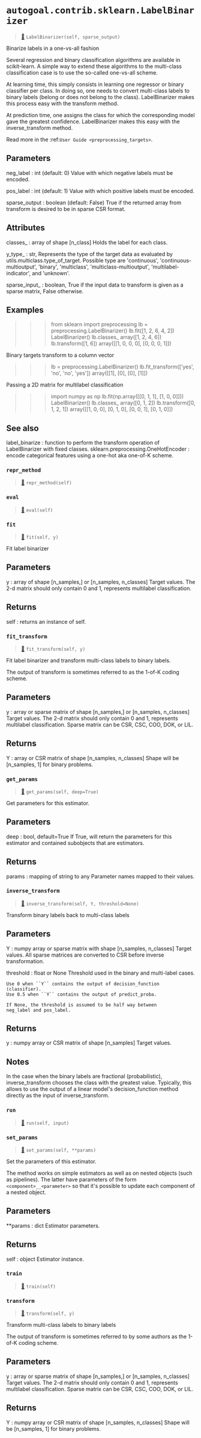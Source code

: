 # `autogoal.contrib.sklearn.LabelBinarizer`

> [📝](https://github.com/autogal/autogoal/blob/main/autogoal/contrib/sklearn/_generated.py#L1535)
> `LabelBinarizer(self, sparse_output)`

Binarize labels in a one-vs-all fashion

Several regression and binary classification algorithms are
available in scikit-learn. A simple way to extend these algorithms
to the multi-class classification case is to use the so-called
one-vs-all scheme.

At learning time, this simply consists in learning one regressor
or binary classifier per class. In doing so, one needs to convert
multi-class labels to binary labels (belong or does not belong
to the class). LabelBinarizer makes this process easy with the
transform method.

At prediction time, one assigns the class for which the corresponding
model gave the greatest confidence. LabelBinarizer makes this easy
with the inverse_transform method.

Read more in the :ref:`User Guide <preprocessing_targets>`.

Parameters
----------

neg_label : int (default: 0)
    Value with which negative labels must be encoded.

pos_label : int (default: 1)
    Value with which positive labels must be encoded.

sparse_output : boolean (default: False)
    True if the returned array from transform is desired to be in sparse
    CSR format.

Attributes
----------

classes_ : array of shape [n_class]
    Holds the label for each class.

y_type_ : str,
    Represents the type of the target data as evaluated by
    utils.multiclass.type_of_target. Possible type are 'continuous',
    'continuous-multioutput', 'binary', 'multiclass',
    'multiclass-multioutput', 'multilabel-indicator', and 'unknown'.

sparse_input_ : boolean,
    True if the input data to transform is given as a sparse matrix, False
    otherwise.

Examples
--------
>>> from sklearn import preprocessing
>>> lb = preprocessing.LabelBinarizer()
>>> lb.fit([1, 2, 6, 4, 2])
LabelBinarizer()
>>> lb.classes_
array([1, 2, 4, 6])
>>> lb.transform([1, 6])
array([[1, 0, 0, 0],
       [0, 0, 0, 1]])

Binary targets transform to a column vector

>>> lb = preprocessing.LabelBinarizer()
>>> lb.fit_transform(['yes', 'no', 'no', 'yes'])
array([[1],
       [0],
       [0],
       [1]])

Passing a 2D matrix for multilabel classification

>>> import numpy as np
>>> lb.fit(np.array([[0, 1, 1], [1, 0, 0]]))
LabelBinarizer()
>>> lb.classes_
array([0, 1, 2])
>>> lb.transform([0, 1, 2, 1])
array([[1, 0, 0],
       [0, 1, 0],
       [0, 0, 1],
       [0, 1, 0]])

See also
--------
label_binarize : function to perform the transform operation of
    LabelBinarizer with fixed classes.
sklearn.preprocessing.OneHotEncoder : encode categorical features
    using a one-hot aka one-of-K scheme.
### `repr_method`

> [📝](https://github.com/autogoal/autogoal/blob/main/autogoal/utils/__init__.py#L87)
> `repr_method(self)`

### `eval`

> [📝](https://github.com/autogoal/autogoal/blob/main/autogoal/contrib/sklearn/_builder.py#L50)
> `eval(self)`

### `fit`

> [📝](/usr/local/lib/python3.6/dist-packages/sklearn/preprocessing/_label.py#L411)
> `fit(self, y)`

Fit label binarizer

Parameters
----------
y : array of shape [n_samples,] or [n_samples, n_classes]
    Target values. The 2-d matrix should only contain 0 and 1,
    represents multilabel classification.

Returns
-------
self : returns an instance of self.
### `fit_transform`

> [📝](/usr/local/lib/python3.6/dist-packages/sklearn/preprocessing/_label.py#L435)
> `fit_transform(self, y)`

Fit label binarizer and transform multi-class labels to binary
labels.

The output of transform is sometimes referred to as
the 1-of-K coding scheme.

Parameters
----------
y : array or sparse matrix of shape [n_samples,] or             [n_samples, n_classes]
    Target values. The 2-d matrix should only contain 0 and 1,
    represents multilabel classification. Sparse matrix can be
    CSR, CSC, COO, DOK, or LIL.

Returns
-------
Y : array or CSR matrix of shape [n_samples, n_classes]
    Shape will be [n_samples, 1] for binary problems.
### `get_params`

> [📝](/usr/local/lib/python3.6/dist-packages/sklearn/base.py#L173)
> `get_params(self, deep=True)`

Get parameters for this estimator.

Parameters
----------
deep : bool, default=True
    If True, will return the parameters for this estimator and
    contained subobjects that are estimators.

Returns
-------
params : mapping of string to any
    Parameter names mapped to their values.
### `inverse_transform`

> [📝](/usr/local/lib/python3.6/dist-packages/sklearn/preprocessing/_label.py#L488)
> `inverse_transform(self, Y, threshold=None)`

Transform binary labels back to multi-class labels

Parameters
----------
Y : numpy array or sparse matrix with shape [n_samples, n_classes]
    Target values. All sparse matrices are converted to CSR before
    inverse transformation.

threshold : float or None
    Threshold used in the binary and multi-label cases.

    Use 0 when ``Y`` contains the output of decision_function
    (classifier).
    Use 0.5 when ``Y`` contains the output of predict_proba.

    If None, the threshold is assumed to be half way between
    neg_label and pos_label.

Returns
-------
y : numpy array or CSR matrix of shape [n_samples] Target values.

Notes
-----
In the case when the binary labels are fractional
(probabilistic), inverse_transform chooses the class with the
greatest value. Typically, this allows to use the output of a
linear model's decision_function method directly as the input
of inverse_transform.
### `run`

> [📝](https://github.com/autogoal/autogoal/blob/main/autogoal/contrib/sklearn/_generated.py#L1540)
> `run(self, input)`

### `set_params`

> [📝](/usr/local/lib/python3.6/dist-packages/sklearn/base.py#L205)
> `set_params(self, **params)`

Set the parameters of this estimator.

The method works on simple estimators as well as on nested objects
(such as pipelines). The latter have parameters of the form
``<component>__<parameter>`` so that it's possible to update each
component of a nested object.

Parameters
----------
**params : dict
    Estimator parameters.

Returns
-------
self : object
    Estimator instance.
### `train`

> [📝](https://github.com/autogoal/autogoal/blob/main/autogoal/contrib/sklearn/_builder.py#L47)
> `train(self)`

### `transform`

> [📝](/usr/local/lib/python3.6/dist-packages/sklearn/preprocessing/_label.py#L457)
> `transform(self, y)`

Transform multi-class labels to binary labels

The output of transform is sometimes referred to by some authors as
the 1-of-K coding scheme.

Parameters
----------
y : array or sparse matrix of shape [n_samples,] or             [n_samples, n_classes]
    Target values. The 2-d matrix should only contain 0 and 1,
    represents multilabel classification. Sparse matrix can be
    CSR, CSC, COO, DOK, or LIL.

Returns
-------
Y : numpy array or CSR matrix of shape [n_samples, n_classes]
    Shape will be [n_samples, 1] for binary problems.
